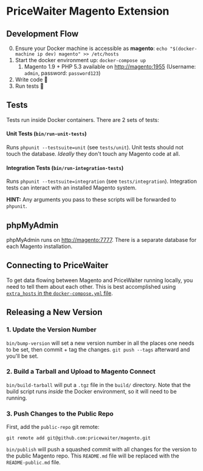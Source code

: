 # PriceWaiter Magento Extension

## Development Flow

0. Ensure your Docker machine is accessible as **magento**: `echo "$(docker-machine ip dev) magento" >> /etc/hosts`
1. Start the docker environment up: `docker-compose up`
    1. Magento 1.9 + PHP 5.3 available on [http://magento:1955](http://magento:1955) (Username: `admin`, password: `password123`)
2. Write code :saxophone:
3. Run tests :tada:

## Tests

Tests run inside Docker containers. There are 2 sets of tests:

#### Unit Tests (`bin/run-unit-tests`)

Runs `phpunit --testsuite=unit` (see `tests/unit`). Unit tests should not touch the database. *Ideally* they don't touch any Magento code at all.

#### Integration Tests (`bin/run-integration-tests`)

Runs `phpunit --testsuite=integration` (see `tests/integration`). Integration tests can interact with an installed Magento system.

**HINT:** Any arguments you pass to these scripts will be forwarded to `phpunit`.

## phpMyAdmin

phpMyAdmin runs on [http://magento:7777](http://magento:7777). There is a separate database for each Magento installation.

## Connecting to PriceWaiter

To get data flowing between Magento and PriceWaiter running locally, you need to tell them about each other. This is best accomplished using [`extra_hosts` in the `docker-compose.yml` file](https://docs.docker.com/compose/compose-file/#extra-hosts).

## Releasing a New Version

### 1. Update the Version Number

`bin/bump-version` will set a new version number in all the places one needs to be set, then commit + tag the changes. `git push --tags` afterward and you'll be set.

### 2. Build a Tarball and Upload to Magento Connect

`bin/build-tarball` will put a `.tgz` file in the `build/` directory. Note that the build script runs *inside* the Docker environment, so it will need to be running.

### 3. Push Changes to the Public Repo

First, add the `public-repo` git remote:

`git remote add git@github.com:pricewaiter/magento.git`

`bin/publish` will push a squashed commit with all changes for the version to the public Magento repo.
This `README.md` file will be replaced with the `README-public.md` file.

